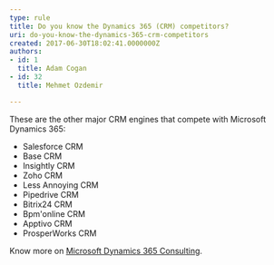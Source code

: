 ```yaml
---
type: rule
title: Do you know the Dynamics 365 (CRM) competitors?
uri: do-you-know-the-dynamics-365-crm-competitors
created: 2017-06-30T18:02:41.0000000Z
authors:
- id: 1
  title: Adam Cogan
- id: 32
  title: Mehmet Ozdemir

---
```


 
​​These are the other major​ CRM engines that compete with Microsoft Dynamics 365:

- ​Salesforce CRM​
- Base CRM
- Insightly CRM
- Zoho CRM
- Less Annoying CRM
- Pipedrive CRM
- Bitrix24 CRM
- Bpm'online CRM
- Apptivo CRM
- ProsperWorks CRM

 
Know more on [Microsoft Dynamics 365 Consulting](https&#58;//www.ssw.com.au/ssw/Consulting/Dynamics365.aspx).​

